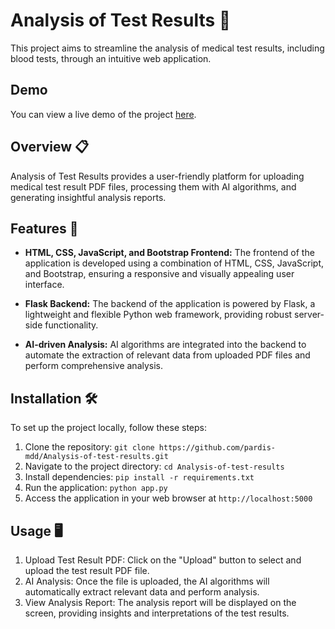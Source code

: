 # Analysis of Test Results 💉

This project aims to streamline the analysis of medical test results, including blood tests, through an intuitive web application.

## Demo

You can view a live demo of the project [here](https://sarakhosrozadeh.github.io/Analysis-of-test-results/).

## Overview 📋

Analysis of Test Results provides a user-friendly platform for uploading medical test result PDF files, processing them with AI algorithms, and generating insightful analysis reports.

## Features 🚀

- **HTML, CSS, JavaScript, and Bootstrap Frontend:** The frontend of the application is developed using a combination of HTML, CSS, JavaScript, and Bootstrap, ensuring a responsive and visually appealing user interface.

- **Flask Backend:** The backend of the application is powered by Flask, a lightweight and flexible Python web framework, providing robust server-side functionality.

- **AI-driven Analysis:** AI algorithms are integrated into the backend to automate the extraction of relevant data from uploaded PDF files and perform comprehensive analysis.

## Installation 🛠️

To set up the project locally, follow these steps:

1. Clone the repository: `git clone https://github.com/pardis-mdd/Analysis-of-test-results.git`
2. Navigate to the project directory: `cd Analysis-of-test-results`
3. Install dependencies: `pip install -r requirements.txt`
4. Run the application: `python app.py`
5. Access the application in your web browser at `http://localhost:5000`

## Usage 🖥️

1. Upload Test Result PDF: Click on the "Upload" button to select and upload the test result PDF file.
2. AI Analysis: Once the file is uploaded, the AI algorithms will automatically extract relevant data and perform analysis.
3. View Analysis Report: The analysis report will be displayed on the screen, providing insights and interpretations of the test results.

